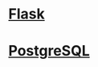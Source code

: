 # [Flask](http://flask.pocoo.org/docs/0.12/)

# [PostgreSQL](https://blog.liang2.tw/posts/2016/01/postgresql-install/#postgresql)
